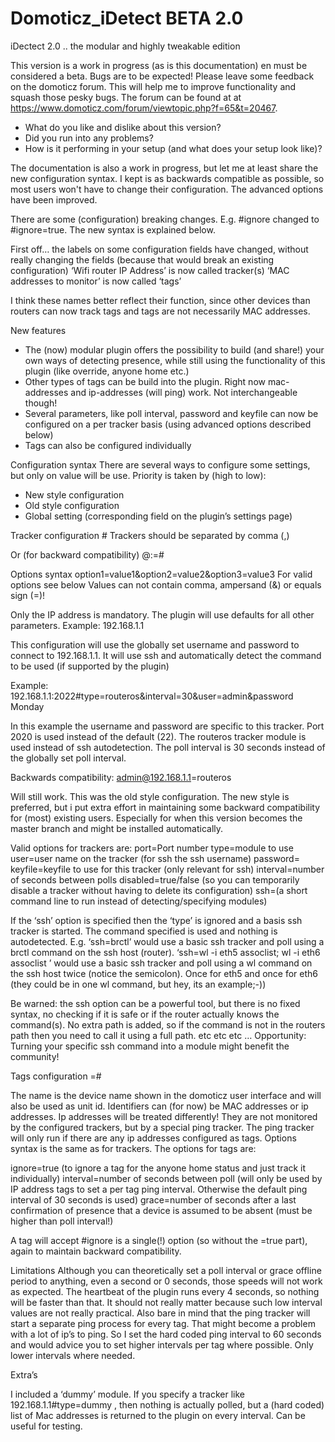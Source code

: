 # Domoticz_iDetect BETA 2.0

iDectect 2.0 .. the modular and highly tweakable edition

This version is a work in progress (as is this documentation) en must be considered a beta. Bugs are to be expected! Please leave some feedback on the domoticz forum. This will help me to improve functionality and squash those pesky bugs.
The forum can be found at at https://www.domoticz.com/forum/viewtopic.php?f=65&t=20467.

* What do you like and dislike about this version?
* Did you run into any problems?
* How is it performing in your setup (and what does your setup look like)?

The documentation is also a work in progress, but let me at least share the new configuration syntax. I kept is as backwards compatible as possible, so most users won't have to change their configuration. The advanced options have been improved.

There are some (configuration) breaking changes. E.g. #ignore changed to #ignore=true. The new syntax is explained below.

First off… the labels on some configuration fields have changed, without really changing the fields (because that would break an existing configuration)
‘Wifi router IP Address’ is now called tracker(s)
‘MAC addresses to monitor’ is now called ‘tags’

I think these names better reflect their function, since other devices than routers can now track tags and tags are not necessarily MAC addresses.

New features
* The (now) modular plugin offers the possibility to build (and share!) your own ways of detecting presence, while still using the functionality of this plugin (like override, anyone home etc.)
* Other types of tags can be build into the plugin. Right now mac-addresses and ip-addresses (will ping) work. Not interchangeable though!
* Several parameters, like poll interval, password and keyfile can now be configured on a per tracker basis (using advanced options described below)
* Tags can also be configured individually

Configuration syntax
There are several ways to configure some settings, but only on value will be use. Priority is taken by (high to low):
- New style configuration 
- Old style configuration
- Global setting (corresponding field on the plugin’s settings page)

Tracker configuration
<ip address>#<options>
Trackers should be separated by comma (,)

Or (for backward compatibility)
<username>@<ip address>:<port>=<type># <options>

Options syntax
option1=value1&option2=value2&option3=value3 
For valid options see below
Values can not contain comma, ampersand (&) or equals sign (=)!

Only the IP address is mandatory. The plugin will use defaults for all other parameters. 
Example: 
192.168.1.1

This configuration will use the globally set username and password to connect to 192.168.1.1. It will use ssh and automatically detect the command to be used (if supported by the plugin)

Example:
192.168.1.1:2022#type=routeros&interval=30&user=admin&password Monday

In this example the username and password are specific to this tracker. Port 2020 is used instead of the default (22). The routeros tracker module is used instead of ssh autodetection. The poll interval is 30 seconds instead of the globally set poll interval.

Backwards compatibility:
admin@192.168.1.1=routeros 

Will still work. This was the old style configuration. The new style is preferred, but i put extra effort in maintaining some backward compatibility for (most) existing users. Especially for when this version becomes the master branch and might be installed automatically.

Valid options for trackers are:
port=Port number
type=module to use
user=user name on the tracker (for ssh the ssh username)
password=
keyfile=keyfile to use for this tracker (only relevant for ssh)
interval=number of seconds between polls
disabled=true/false (so you can temporarily disable a tracker without having to delete its configuration)
ssh=(a short command line to run instead of detecting/specifying modules)

If the ‘ssh’ option is specified then the ‘type’ is ignored and a basis ssh tracker is started. The command specified is used and nothing is autodetected.
E.g. ‘ssh=brctl’ would use a basic ssh tracker and poll using a brctl command on the ssh host (router). 
‘ssh=wl -i eth5 assoclist; wl -i eth6 assoclist ’ would use a basic ssh tracker and poll using a wl command on the ssh host twice (notice the semicolon). Once for eth5 and once for eth6 (they could be in one wl command, but hey, its an example;-))

Be warned: the ssh option can be a powerful tool, but there is no fixed syntax, no checking if it is safe or if the router actually knows the command(s). No extra path is added, so if the command is not in the routers path then you need to call it using a full path.  etc etc etc … 
Opportunity: Turning your specific ssh command into a module might benefit the community!

Tags configuration 
<name>=<identifier>#<options>

The name is the device name shown in the domoticz user interface and will also be used as unit id.
Identifiers can (for now) be MAC addresses or ip addresses. Ip addresses will be treated differently! They are not monitored by the configured trackers, but by a special ping tracker. The ping tracker will only run if there are any ip addresses configured as tags.
Options syntax is the same as for trackers. The options for tags are:

ignore=true (to ignore a tag for the anyone home status and just track it individually)
interval=number of seconds between poll (will only be used by IP address tags to set a per tag ping interval. Otherwise the default ping interval of 30 seconds is used)
grace=number of seconds after a last confirmation of presence that a device is assumed to be absent (must be higher than poll interval!)

A tag will accept #ignore is a single(!) option (so without the =true part), again to maintain backward compatibility.

Limitations
Although you can theoretically set a poll interval or grace offline period to anything, even a second or 0 seconds, those speeds will not work as expected. The heartbeat of the plugin runs every 4 seconds, so nothing will be faster than that. It should not really matter because such low interval values are not really practical.
Also bare in mind that the ping tracker will start a separate ping process for every tag. That might become a problem with a lot of ip’s to ping. So I set the hard coded ping interval to 60 seconds and would advice you to set higher intervals per tag where possible. Only lower intervals where needed.

Extra’s

I included a ‘dummy’ module. If you specify a tracker like 192.168.1.1#type=dummy , then nothing is actually polled, but a (hard coded) list of Mac addresses is returned to the plugin on every interval. Can be useful for testing.

